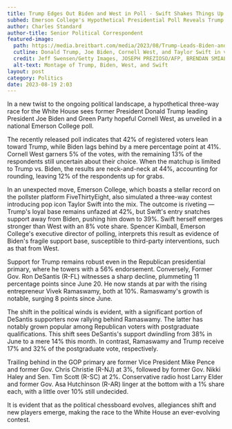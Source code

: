 ```yaml
---
title: Trump Edges Out Biden and West in Poll - Swift Shakes Things Up
subhed: Emerson College's Hypothetical Presidential Poll Reveals Trump's Steadfast Base, While DeSantis's Support Takes a Dive
author: Charles Standard
author-title: Senior Political Correspondent
featured-image: 
  path: https://media.breitbart.com/media/2023/08/Trump-Leads-Biden-and-West-Even-Taylor-Swift3-640x480.jpg
  cutline: Donald Trump, Joe Biden, Cornell West, and Taylor Swift in various public appearances.
  credit: Jeff Swensen/Getty Images, JOSEPH PREZIOSO/AFP, BRENDAN SMIALOWSKI/AFP, Fernando Leon/TAS23/Getty Images
  alt-text: Montage of Trump, Biden, West, and Swift
layout: post
category: Politics
date: 2023-08-19 2:03
---
```


In a new twist to the ongoing political landscape, a hypothetical three-way race for the White House sees former President Donald Trump leading President Joe Biden and Green Party hopeful Cornell West, as unveiled in a national Emerson College poll.

The recently released poll indicates that 42% of registered voters lean toward Trump, while Biden lags behind by a mere percentage point at 41%. Cornell West garners 5% of the votes, with the remaining 13% of the respondents still uncertain about their choice. When the matchup is limited to Trump vs. Biden, the results are neck-and-neck at 44%, accounting for rounding, leaving 12% of the respondents up for grabs.

In an unexpected move, Emerson College, which boasts a stellar record on the pollster platform FiveThirtyEight, also simulated a three-way contest introducing pop icon Taylor Swift into the mix. The outcome is riveting — Trump's loyal base remains unfazed at 42%, but Swift's entry snatches support away from Biden, pushing him down to 39%. Swift herself emerges stronger than West with an 8% vote share. Spencer Kimball, Emerson College's executive director of polling, interprets this result as evidence of Biden's fragile support base, susceptible to third-party interventions, such as that from West.

Support for Trump remains robust even in the Republican presidential primary, where he towers with a 56% endorsement. Conversely, Former Gov. Ron DeSantis (R-FL) witnesses a sharp decline, plummeting 11 percentage points since June 20. He now stands at par with the rising entrepreneur Vivek Ramaswamy, both at 10%. Ramaswamy's growth is notable, surging 8 points since June. 

The shift in the political winds is evident, with a significant portion of DeSantis supporters now rallying behind Ramaswamy. The latter has notably grown popular among Republican voters with postgraduate qualifications. This shift sees DeSantis's support dwindling from 38% in June to a mere 14% this month. In contrast, Ramaswamy and Trump receive 17% and 32% of the postgraduate vote, respectively.

Trailing behind in the GOP primary are former Vice President Mike Pence and former Gov. Chris Christie (R-NJ) at 3%, followed by former Gov. Nikki Haley and Sen. Tim Scott (R-SC) at 2%. Conservative radio host Larry Elder and former Gov. Asa Hutchinson (R-AR) linger at the bottom with a 1% share each, with a little over 10% still undecided.

It is evident that as the political chessboard evolves, allegiances shift and new players emerge, making the race to the White House an ever-evolving contest.
